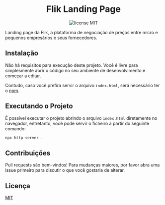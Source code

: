 <h1 align="center">Flik Landing Page</h1>

<p align="center">
  <img alt="license MIT" src="https://img.shields.io/badge/license-MIT-yellowgreen">
</p>

Landing page da Flik, a plataforma de negociação de preços entre micro e pequenos empresários e seus fornecedores.

## Instalação

Não há requisitos para execução deste projeto. Você é livre para simplesmente abrir o código no seu ambiente de desenvolvimento e começar a editar.

Contudo, caso você prefira servir o arquivo `index.html`, será necessário ter o [npm](https://www.npmjs.com/get-npm).

## Executando o Projeto

É possível executar o projeto abrindo o arquivo `index.html` diretamente no navegador, entretanto, você pode servir o ficheiro a partir do seguinte comando:

```bash
npx http-server .
```

## Contribuições

Pull requests são bem-vindos! Para mudanças maiores, por favor abra uma issue primeiro para discutir o que você gostaria de alterar.

## Licença
[MIT](https://choosealicense.com/licenses/mit/)

